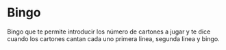 # Bingo
Bingo que te permite introducir los número de cartones a jugar y te dice cuando los cartones cantan cada uno primera linea, segunda linea y bingo.
